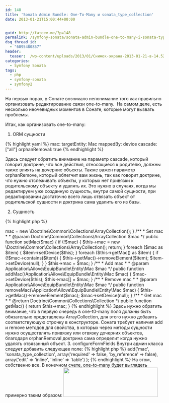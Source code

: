 ```yaml
---
id: 148
title: 'Sonata Admin Bundle: One-To-Many и sonata_type_collection'
date: 2013-01-21T15:00:44+00:00


guid: http://fateev.me/?p=148
permalink: /symfony-sonata/sonata-admin-bundle-one-to-many-i-sonata-type-collection.html
dsq_thread_id:
  - "6095480857"
header:
  teaser:  /wp-content/uploads/2013/01/Снимок-экрана-2013-01-21-в-14.52.53.png
categories:
  - Symfony Sonata
tags:
  - php
  - symfony-sonata
  - symfony2
---
```

На первых порах, в Сонате возникало непонимание того как правильно организовать редактирование связи one-to-many.  На самом деле, есть несколько неочевидных моментов в Сонате, которые могут вызвать проблемы.<!--more-->

Итак, как организовать one-to-many:

1. ORM сущности

{% highlight yaml %}
mac:
    targetEntity: Mac
    mappedBy: device
    cascade: ["all"]
    orphanRemoval: true
{% endhighlight %}

Здесь следует обратить внимание на параметр cascade, который говорит доктрине, что все действия, относящиеся к родителю, должны также влиять на дочерние объекты. Также важен параметр orphanRemove, который облегчит вам жизнь, так как говорит доктрине, что нужно отслеживать объекты, у которых нет привязки к родительскому объекту и удалять их. Это нужно в случаях, когда мы редактируем уже созданную сущность, внутри самой сущности, при редактировании достаточно всего лишь отвязать объект от родительской сущности и доктрина сама удалить его из базы.

2. Сущность

{% highlight php %}
<?php
/**
* @var Application\Ailove\EquipBundle\Entity\Mac
*/
private $mac;

/**
* Construct
*/
public function __construct()
{
    $this->mac = new \Doctrine\Common\Collections\ArrayCollection();
}

/**
* Set mac
*
* @param Doctrine\Common\Collections\ArrayCollection $mac
*/
public function setMac($mac)
{
    if (!$mac) {
        $this->mac = new \Doctrine\Common\Collections\ArrayCollection();
        return;
    }

    foreach ($mac as $item) {
        $item->setDevice($this);
    }

    foreach ($this->getMac() as $item) {
        if (!$mac->contains($item)) {
            $this->getMac()->removeElement($item);
            $item->setDevice(null);
        }
    }

    $this->mac = $mac;
}

/**
* Add mac
*
* @param Application\Ailove\EquipBundle\Entity\Mac $mac
*/
public function addMac(\Application\Ailove\EquipBundle\Entity\Mac $mac)
{
    $mac->setDevice($this);
    $this->mac[] = $mac;
}

/**
* Remove mac
*
* @param Application\Ailove\EquipBundle\Entity\Mac $mac
*/
public function removeMac(\Application\Ailove\EquipBundle\Entity\Mac $mac)
{
    $this->getMac()->removeElement($mac);
    $mac->setDevice(null);
}

/**
* Get mac
*
* @return Doctrine\Common\Collections\Collection
*/
public function getMac()
{
    return $this->mac;
}
{% endhighlight %}
Здесь нужно обратить внимание, что в первую очередь в one-t0-many поля должны быть обязательно представлены ArrayCollection, для этого нужно добавить соответствующую строчку в конструкторе. Соната требует наличия add и remove методов для свойства, в которых через методы сущности нужно осуществлять привязку или отвязку дочерних объектов, благодаря orphanRemoval доктрина сама определит когда нужно удалять отвязанный объект.

3. configureFormFields

Внутри админ класса следует добавить следующее поле:

{% highlight php %}
<?php
$formBuilder->add('mac', 'sonata_type_collection',
    array('required' => false, 'by_reference' => false),
    array('edit' => 'inline', 'inline' => 'table')
);
{% endhighlight %}

На этом, собственно все. В конечном счете, one-to-many будет выглядеть примерно таким образом:

<a href="http://fateev.me/wp-content/uploads/2013/01/Снимок-экрана-2013-01-21-в-14.52.53.png"><img class="alignnone size-medium wp-image-150" title="Снимок экрана 2013-01-21 в 14.52.53" src="http://fateev.me/wp-content/uploads/2013/01/Снимок-экрана-2013-01-21-в-14.52.53-300x93.png" alt="" width="300" height="93" /></a>